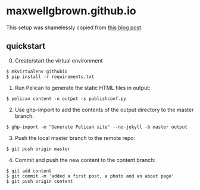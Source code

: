 # maxwellgbrown.github.io

This setup was shamelessly copied from [this blog post](https://opensource.com/article/19/5/run-your-blog-github-pages-python).

## quickstart

0. Create/start the virtual environment
```
$ mkvirtualenv githubio
$ pip install -r requirements.txt
```

1.  Run Pelican to generate the static HTML files in output:
```
$ pelican content -o output -s publishconf.py
```

2. Use ghp-import to add the contents of the output directory to the master branch:
```
$ ghp-import -m "Generate Pelican site" --no-jekyll -b master output
```

3. Push the local master branch to the remote repo:
```
$ git push origin master
```

4. Commit and push the new content to the content branch:
```
$ git add content
$ git commit -m 'added a first post, a photo and an about page'
$ git push origin content
```
